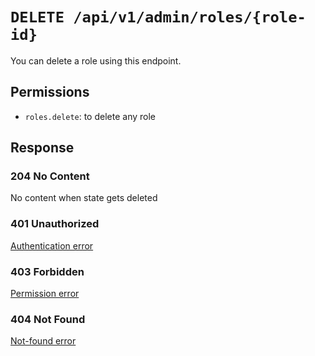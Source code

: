 # `DELETE /api/v1/admin/roles/{role-id}`
You can delete a role using this endpoint.


## Permissions
- `roles.delete`: to delete any role

## Response

### 204 No Content
 No content when state gets deleted

### 401 Unauthorized
[Authentication error](../../authentication-errors.md)

### 403 Forbidden
[Permission error](../../permission-errors.md)

### 404 Not Found
[Not-found error](../../not-found-errors.md)
